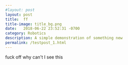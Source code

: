 ```yaml
---
#layout: post
layout: post
title:  ff
title-image: title_bg.png
date:   2018-06-22 23:52:31 -0700
category: Robotics
description: A simple demonstration of something new
permalink: /testpost_1.html
---
```


fuck off why can't I see this
